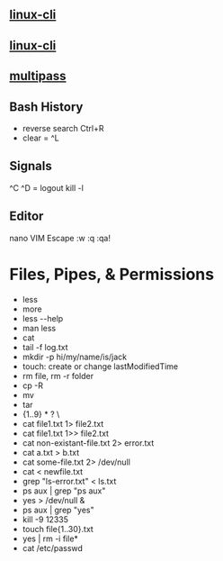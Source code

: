 ## [linux-cli](http://bit.ly/linux-cli)
## [linux-cli](https://btholt.github.io/complete-intro-to-linux-and-the-cli/)
## [multipass](https://multipass.run/)

## Bash History
* reverse search Ctrl+R
* clear = ^L

## Signals
^C 
^D = logout
kill -l

## Editor
nano
VIM Escape  :w :q :qa!

# Files, Pipes, & Permissions
* less 
* more
* less --help
* man less
* cat   
* tail -f log.txt
* mkdir -p hi/my/name/is/jack
* touch: create or change lastModifiedTime
* rm file, rm -r folder 
* cp -R
* mv  
* tar
* {1..9} * ? \
* cat file1.txt 1> file2.txt
* cat file1.txt 1>> file2.txt
* cat non-existant-file.txt 2> error.txt
* cat a.txt > b.txt
* cat some-file.txt 2> /dev/null
* cat < newfile.txt
* grep "ls-error.txt" < ls.txt
* ps aux | grep "ps aux"
* yes > /dev/null &
* ps aux | grep "yes"
* kill -9 12335
* touch file{1..30}.txt
* yes | rm -i file*
* cat /etc/passwd
